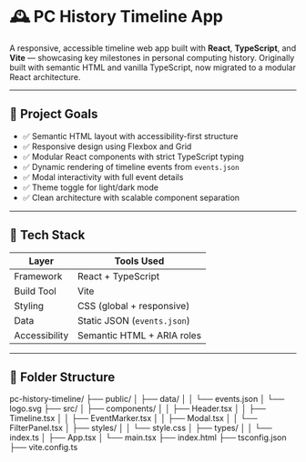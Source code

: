 # 🕰️ PC History Timeline App

A responsive, accessible timeline web app built with **React**, **TypeScript**, and **Vite** — showcasing key milestones in personal computing history. Originally built with semantic HTML and vanilla TypeScript, now migrated to a modular React architecture.

---

## 🎯 Project Goals

- ✅ Semantic HTML layout with accessibility-first structure  
- ✅ Responsive design using Flexbox and Grid  
- ✅ Modular React components with strict TypeScript typing  
- ✅ Dynamic rendering of timeline events from `events.json`  
- ✅ Modal interactivity with full event details  
- ✅ Theme toggle for light/dark mode  
- ✅ Clean architecture with scalable component separation

---

## 🧱 Tech Stack

| Layer         | Tools Used                     |
|--------------|---------------------------------|
| Framework     | React + TypeScript             |
| Build Tool    | Vite                           |
| Styling       | CSS (global + responsive)      |
| Data          | Static JSON (`events.json`)    |
| Accessibility | Semantic HTML + ARIA roles     |

---

## 📁 Folder Structure
pc-history-timeline/
├── public/
│   ├── data/
│   │   └── events.json
│   └── logo.svg
├── src/
│   ├── components/
│   │   ├── Header.tsx
│   │   ├── Timeline.tsx
│   │   ├── EventMarker.tsx
│   │   ├── Modal.tsx
│   │   └── FilterPanel.tsx
│   ├── styles/
│   │   └── style.css
│   ├── types/
│   │   └── index.ts
│   ├── App.tsx
│   └── main.tsx
├── index.html
├── tsconfig.json
├── vite.config.ts


